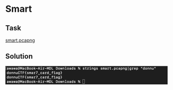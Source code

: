 # Smart

## Task

[smart.pcapng](./src/smart.pcapng)

## Solution

![solution.png](./src/solution.png)
